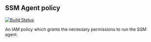 ## SSM Agent policy

[![Build Status](https://travis-ci.com/telia-oss/terraform-aws-ssm-agent-policy.svg?branch=master)](https://travis-ci.com/telia-oss/terraform-aws-ssm-agent-policy)

An IAM policy which grants the necessary permissions to run the SSM agent.
